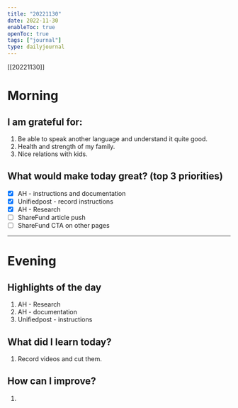 ```yaml
---
title: "20221130"
date: 2022-11-30
enableToc: true
openToc: true
tags: ["journal"]
type: dailyjournal
---
```

[[20221130]]

# Morning
## I am grateful for:
1. Be able to speak another language and understand it quite good.
2. Health and strength of my family.
3. Nice relations with kids.

## What would make today great? (top 3 priorities)
- [x] AH - instructions and documentation
- [x] Unifiedpost - record instructions
- [x] AH - Research
- [ ] ShareFund article push
- [ ] ShareFund CTA on other pages

---
# Evening
## Highlights of the day
1. AH - Research
2. AH - documentation
3. Unifiedpost - instructions

## What did I learn today?
1.  Record videos and cut them.

## How can I improve?
1.  